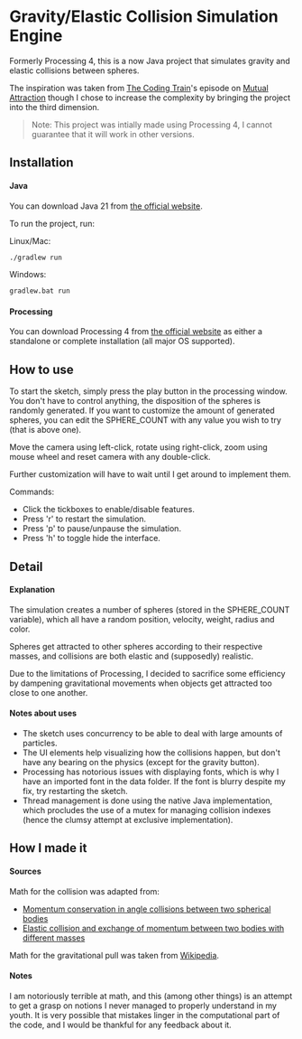 # Gravity/Elastic Collision Simulation Engine

Formerly Processing 4, this is a now Java project that simulates gravity and elastic collisions between spheres.

The inspiration was taken from [The Coding Train](https://www.youtube.com/@TheCodingTrain)'s episode on [Mutual Attraction](https://www.youtube.com/watch?v=GjbKsOkN1Oc) though I chose to increase
the complexity by bringing the project into the third dimension.

> Note: This project was intially made using Processing 4, I cannot guarantee that it will work in other versions.

## Installation

#### Java

You can download Java 21 from [the official website](https://www.oracle.com/ae/java/technologies/downloads/).

To run the project, run:

Linux/Mac:
```sh
./gradlew run
```

Windows:
```cmd
gradlew.bat run
```

#### Processing

You can download Processing 4 from [the official website](https://processing.org/) as either a standalone or complete installation (all major OS supported).

## How to use

To start the sketch, simply press the play button in the processing window. You don't have to control anything, the disposition of the spheres is randomly generated. If you want to customize the amount of generated spheres, you can edit the SPHERE_COUNT with any value you wish to try (that is above one).

Move the camera using left-click, rotate using right-click, zoom using mouse wheel and reset camera with any double-click.

Further customization will have to wait until I get around to implement them.

Commands:
- Click the tickboxes to enable/disable features.
- Press 'r' to restart the simulation.
- Press 'p' to pause/unpause the simulation.
- Press 'h' to toggle hide the interface.

## Detail

#### Explanation

The simulation creates a number of spheres (stored in the SPHERE_COUNT variable), which all have a random position, velocity, weight, radius and color.

Spheres get attracted to other spheres according to their respective masses, and collisions are both elastic and (supposedly) realistic.

Due to the limitations of Processing, I decided to sacrifice some efficiency by dampening gravitational movements when objects get attracted too close to one another.

#### Notes about uses
- The sketch uses concurrency to be able to deal with large amounts of particles.
- The UI elements help visualizing how the collisions happen, but don't have any bearing on the physics (except for the gravity button).
- Processing has notorious issues with displaying fonts, which is why I have an imported font in the data folder. If the font is blurry despite my fix, try restarting the sketch.
- Thread management is done using the native Java implementation, which procludes the use of a mutex for managing collision indexes (hence the clumsy attempt at exclusive implementation).

## How I made it

#### Sources
Math for the collision was adapted from: 
- [Momentum conservation in angle collisions between two spherical bodies](https://atmos.illinois.edu/courses/atmos100/userdocs/3Dcollisions.html)
- [Elastic collision and exchange of momentum between two bodies with different masses](https://physics.stackexchange.com/questions/681396/elastic-collision-3d-eqaution)

Math for the gravitational pull was taken from [Wikipedia](https://en.wikipedia.org/wiki/Gravitational_acceleration).

#### Notes

I am notoriously terrible at math, and this (among other things) is an attempt to get a grasp on notions I never managed to properly understand in my youth. It is very possible that mistakes linger in the computational part of the code, and I would be thankful for any feedback about it.